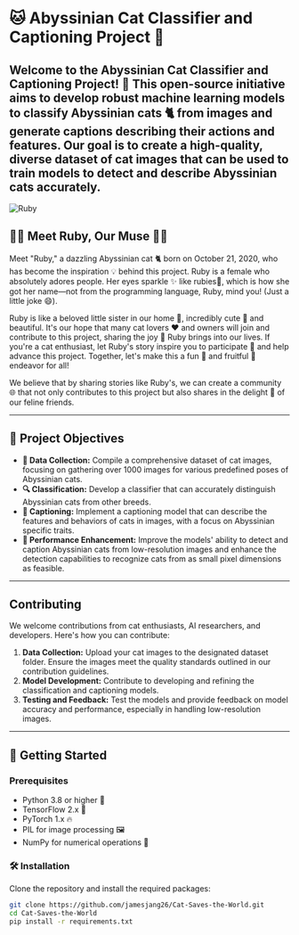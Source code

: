 # 🐱 Abyssinian Cat Classifier and Captioning Project 🎉

Welcome to the Abyssinian Cat Classifier and Captioning Project! 🚀 This open-source initiative aims to develop robust machine learning models to classify Abyssinian cats 🐈 from images and generate captions describing their actions and features. Our goal is to create a high-quality, diverse dataset of cat images that can be used to train models to detect and describe Abyssinian cats accurately.
---
![Ruby](https://github.com/JamesJang26/Cat-Saves-the-World/assets/89830875/27b276f6-fbcd-40c2-99f3-65b987c634cf)
## 🌟✨ Meet Ruby, Our Muse 🐾🎉

Meet "Ruby," a dazzling Abyssinian cat 🐈 born on October 21, 2020, who has become the inspiration 💡 behind this project. Ruby is a female who absolutely adores people. Her eyes sparkle ✨ like rubies💎, which is how she got her name—not from the programming language, Ruby, mind you! (Just a little joke 😄).

Ruby is like a beloved little sister in our home 🏡, incredibly cute 🥰 and beautiful. It's our hope that many cat lovers ❤️ and owners will join and contribute to this project, sharing the joy 🎊 Ruby brings into our lives. If you're a cat enthusiast, let Ruby's story inspire you to participate 🙌 and help advance this project. Together, let's make this a fun 🎉 and fruitful 🍎 endeavor for all!

We believe that by sharing stories like Ruby's, we can create a community 🌐 that not only contributes to this project but also shares in the delight 🎈 of our feline friends.


---
## 🎯 Project Objectives

- **📸 Data Collection:** Compile a comprehensive dataset of cat images, focusing on gathering over 1000 images for various predefined poses of Abyssinian cats.
- **🔍 Classification:** Develop a classifier that can accurately distinguish Abyssinian cats from other breeds.
- **📝 Captioning:** Implement a captioning model that can describe the features and behaviors of cats in images, with a focus on Abyssinian specific traits.
- **🚀 Performance Enhancement:** Improve the models' ability to detect and caption Abyssinian cats from low-resolution images and enhance the detection capabilities to recognize cats from as small pixel dimensions as feasible.

---
## Contributing

We welcome contributions from cat enthusiasts, AI researchers, and developers. Here's how you can contribute:

1. **Data Collection:** Upload your cat images to the designated dataset folder. Ensure the images meet the quality standards outlined in our contribution guidelines.
2. **Model Development:** Contribute to developing and refining the classification and captioning models.
3. **Testing and Feedback:** Test the models and provide feedback on model accuracy and performance, especially in handling low-resolution images.
---

## 🌟 Getting Started

### Prerequisites

- Python 3.8 or higher 🐍
- TensorFlow 2.x 🧠
- PyTorch 1.x 🔥
- PIL for image processing 🖼️
- NumPy for numerical operations 🔢

### 🛠 Installation

Clone the repository and install the required packages:

```bash
git clone https://github.com/jamesjang26/Cat-Saves-the-World.git
cd Cat-Saves-the-World
pip install -r requirements.txt

